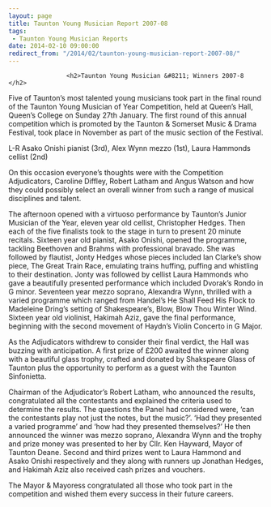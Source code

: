 ```yaml
---
layout: page
title: Taunton Young Musician Report 2007-08
tags: 
 - Taunton Young Musician Reports
date: 2014-02-10 09:00:00
redirect_from: "/2014/02/taunton-young-musician-report-2007-08/"
---
```

<section>

                    
                    <h2>Taunton Young Musician &#8211; Winners 2007-8 </h2>
<p>Five of Taunton’s most talented young musicians took part in the final round of the Taunton Young Musician of Year Competition, held at Queen’s Hall, Queen’s College on Sunday 27th January. The first round of this annual competition which is promoted by the Taunton &#038; Somerset Music &#038; Drama Festival, took place in November as part of the music section of the Festival. </p>
<p>L-R Asako Onishi pianist (3rd), Alex Wynn mezzo (1st), Laura Hammonds cellist (2nd)</p>
<p>On this occasion everyone’s thoughts were with the Competition Adjudicators, Caroline Diffley, Robert Latham and Angus Watson and how they could possibly select an overall winner from such a range of musical disciplines and talent.</p>
<p>The afternoon opened with a virtuoso performance by Taunton’s Junior Musician of the Year, eleven year old cellist, Christopher Hedges. Then each of the five finalists took to the stage in turn to present 20 minute recitals. Sixteen year old pianist, Asako Onishi, opened the programme, tackling Beethoven and Brahms with professional bravado. She was followed by flautist, Jonty Hedges whose pieces included Ian Clarke’s show piece, The Great Train Race, emulating trains huffing, puffing and whistling to their destination. Jonty was followed by cellist Laura Hammonds who gave a beautifully presented performance which included Dvorak’s Rondo in G minor. Seventeen year mezzo soprano, Alexandra Wynn, thrilled with a varied programme which ranged from Handel’s He Shall Feed His Flock to Madeleine Dring’s setting of Shakespeare’s, Blow, Blow Thou Winter Wind. Sixteen year old violinist, Hakimah Aziz, gave the final performance, beginning with the second movement of Haydn’s Violin Concerto in G Major.</p>
<p>As the Adjudicators withdrew to consider their final verdict, the Hall was buzzing with anticipation. A first prize of £200 awaited the winner along with a beautiful glass trophy, crafted and donated by Shakspeare Glass of Taunton plus the opportunity to perform as a guest with the Taunton Sinfonietta.</p>
<p>Chairman of the Adjudicator’s Robert Latham, who announced the results, congratulated all the contestants and explained the criteria used to determine the results. The questions the Panel had considered were, ‘can the contestants play not just the notes, but the music?’. ‘Had they presented a varied programme’ and ‘how had they presented themselves?’ He then announced the winner was mezzo soprano, Alexandra Wynn and the trophy and prize money was presented to her by Cllr. Ken Hayward, Mayor of Taunton Deane. Second and third prizes went to Laura Hammond and Asako Onishi respectively and they along with runners up Jonathan Hedges, and Hakimah Aziz also received cash prizes and vouchers.</p>
<p>The Mayor &#038; Mayoress congratulated all those who took part in the competition and wished them every success in their future careers.  </p>

                
</section>
